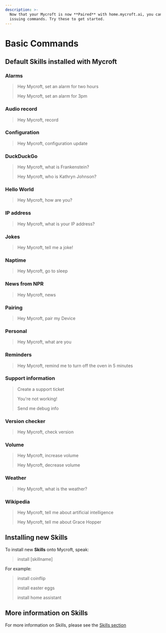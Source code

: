 ```yaml
---
description: >-
  Now that your Mycroft is now **Paired** with home.mycroft.ai, you can begin
  issuing commands. Try these to get started.
---
```


# Basic Commands

## Default **Skills** installed with Mycroft

### Alarms

> Hey Mycroft, set an alarm for two hours 
>
> Hey Mycroft, set an alarm for 3pm

### Audio record

> Hey Mycroft, record

### Configuration

> Hey Mycroft, configuration update

### DuckDuckGo

> Hey Mycroft, what is Frankenstein? 
>
> Hey Mycroft, who is Kathryn Johnson?

### Hello World

> Hey Mycroft, how are you?

### IP address

> Hey Mycroft, what is your IP address?

### Jokes

> Hey Mycroft, tell me a joke!

### Naptime

> Hey Mycroft, go to sleep

### News from NPR

> Hey Mycroft, news

### Pairing

> Hey Mycroft, pair my Device

### Personal

> Hey Mycroft, what are you

### Reminders

> Hey Mycroft, remind me to turn off the oven in 5 minutes

### Support information

> Create a support ticket 
>
> You're not working! 
>
> Send me debug info

### Version checker

> Hey Mycroft, check version

### Volume

> Hey Mycroft, increase volume 
>
> Hey Mycroft, decrease volume

### Weather

> Hey Mycroft, what is the weather?

### Wikipedia

> Hey Mycroft, tell me about artificial intelligence 
>
> Hey Mycroft, tell me about Grace Hopper

## Installing new **Skills**

To install new **Skills** onto Mycroft, speak:

> install \[skillname\]

For example:

> install coinflip 
>
> install easter eggs 
>
> install home assistant

## More information on Skills

For more information on Skills, please see the [Skills section](http://mycroft.ai/documentation/skills/)


